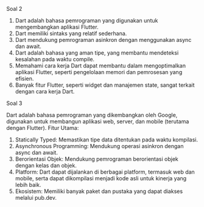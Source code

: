 Soal 2
1.  Dart adalah bahasa pemrograman yang digunakan untuk mengembangkan aplikasi Flutter.
2.  Dart memiliki sintaks yang relatif sederhana.
3.  Dart mendukung pemrograman asinkron dengan menggunakan async dan await.
4.  Dart adalah bahasa yang aman tipe, yang membantu mendeteksi kesalahan pada waktu compile.
5.  Memahami cara kerja Dart dapat membantu dalam mengoptimalkan aplikasi Flutter, seperti pengelolaan memori dan pemrosesan yang efisien.
6.  Banyak fitur Flutter, seperti widget dan manajemen state, sangat terkait dengan cara kerja Dart.

Soal 3

Dart adalah bahasa pemrograman yang dikembangkan oleh Google, digunakan untuk membangun aplikasi web, server, dan mobile (terutama dengan Flutter).
Fitur Utama:
1.	Statically Typed: Memastikan tipe data ditentukan pada waktu kompilasi.
2.	Asynchronous Programming: Mendukung operasi asinkron dengan async dan await.
3.	Berorientasi Objek: Mendukung pemrograman berorientasi objek dengan kelas dan objek.
4.	Platform: Dart dapat dijalankan di berbagai platform, termasuk web dan mobile, serta dapat dikompilasi menjadi kode asli untuk kinerja yang lebih baik.
5.	Ekosistem: Memiliki banyak paket dan pustaka yang dapat diakses melalui pub.dev.
